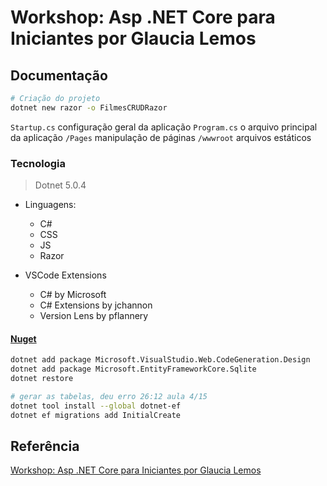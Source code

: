 # Workshop: Asp .NET Core para Iniciantes por Glaucia Lemos

## Documentação

```bash
# Criação do projeto
dotnet new razor -o FilmesCRUDRazor
```

`Startup.cs` configuração geral da aplicação
`Program.cs` o arquivo principal da aplicação
`/Pages` manipulação de páginas
`/wwwroot` arquivos estáticos

### Tecnologia 
> Dotnet 5.0.4

* Linguagens:
    * C#
    * CSS
    * JS
    * Razor

* VSCode Extensions
    * C# by Microsoft
    * C# Extensions by jchannon
    * Version Lens by pflannery

#### [Nuget](https://www.nuget.org)

```bash
dotnet add package Microsoft.VisualStudio.Web.CodeGeneration.Design
dotnet add package Microsoft.EntityFrameworkCore.Sqlite
dotnet restore
```

```bash
# gerar as tabelas, deu erro 26:12 aula 4/15
dotnet tool install --global dotnet-ef
dotnet ef migrations add InitialCreate
```

## Referência
[Workshop: Asp .NET Core para Iniciantes por Glaucia Lemos](https://www.youtube.com/watch?v=njlmcXxSHE4&list=PLb2HQ45KP0WtBPZ7VbDz1WtavPFQm3Jj-)